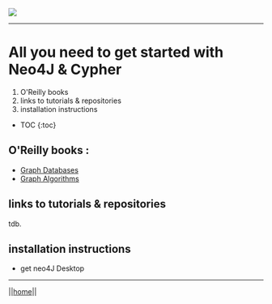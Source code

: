 ![](/home/Logo_horizontal.png)

****

# All you need to get started with Neo4J & Cypher

1. O'Reilly books
2. links to tutorials & repositories
3. installation instructions
* TOC {:toc}

## O'Reilly books : 
- [Graph Databases](/Neo4J_Cypher_resources/OreillyGraphDatabases)
- [Graph Algorithms](/Neo4J_Cypher_resources/Neo4j_Graph_Algorithms.pdf)

## links to tutorials & repositories
tdb.

## installation instructions

- get neo4J Desktop


****
||[home](https://whitelabgx.github.io/home/)||
